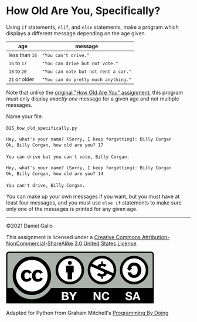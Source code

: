 # How Old Are You, Specifically?

Using `if` statements, `elif`,
and `else` statements, make a program which displays
a different message depending on the age given.


| age | message |
| - | - |
| less than `16` | `"You can't drive."` | 
| `16` to `17` | `"You can drive but not vote."` | 
| `18` to `20` | `"You can vote but not rent a car."` | 
| `21` or older | `"You can do pretty much anything."` |


Note that unlike the [original "How
Old Are You" assignment](022-how-old-are-you.md), this program must only display *exactly one* message for a given age and not multiple messages.

Name your file:

`025_how_old_specifically.py`

```
Hey, what's your name? (Sorry, I keep forgetting): Billy Corgan
Ok, Billy Corgan, how old are you? 17

You can drive but you can't vote, Billy Corgan.
```

```
Hey, what's your name? (Sorry, I keep forgetting): Billy Corgan
Ok, Billy Corgan, how old are you? 14

You can't drive, Billy Corgan.
```

You can make up your own messages if you want, but you must have
at least four messages, and you must use `else if`
statements to make sure only one of the messages is printed for any
given age.



---


©2021 Daniel Gallo


This assignment is licensed under a
[Creative Commons Attribution-NonCommercial-ShareAlike 3.0 United States License](https://creativecommons.org/licenses/by-nc-sa/3.0/us/deed.en_US).  

![Creative Commons License](images/by-nc-sa.png)

Adapted for Python from Graham Mitchell's [Programming By Doing](https://programmingbydoing.com/)